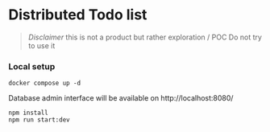 # Distributed Todo list

> *Disclaimer* this is not a product but rather exploration / POC
> Do not try to use it


### Local setup

```shell
docker compose up -d
```

Database admin interface will be available on http://localhost:8080/

```shell
npm install
npm run start:dev
```


